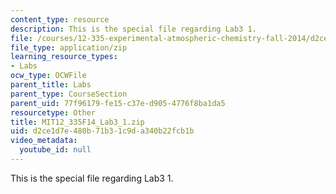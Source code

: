 ```yaml
---
content_type: resource
description: This is the special file regarding Lab3 1.
file: /courses/12-335-experimental-atmospheric-chemistry-fall-2014/d2ce1d7e480b71b31c9da340b22fcb1b_MIT12_335F14_Lab3_1.zip
file_type: application/zip
learning_resource_types:
- Labs
ocw_type: OCWFile
parent_title: Labs
parent_type: CourseSection
parent_uid: 77f96179-fe15-c37e-d905-4776f8ba1da5
resourcetype: Other
title: MIT12_335F14_Lab3_1.zip
uid: d2ce1d7e-480b-71b3-1c9d-a340b22fcb1b
video_metadata:
  youtube_id: null
---
```

This is the special file regarding Lab3 1.

